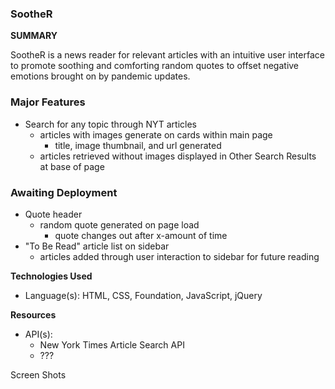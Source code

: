 ### SootheR

**SUMMARY**

SootheR is a news reader for relevant articles with an intuitive user interface to promote soothing and comforting random quotes to offset negative emotions brought on by pandemic updates.

### Major Features
- Search for any topic through NYT articles
  - articles with images generate on cards within main page
    - title, image thumbnail, and url generated
  - articles retrieved without images displayed in Other Search Results at base of page

### Awaiting Deployment
- Quote header
  - random quote generated on page load 
    - quote changes out after x-amount of time
- "To Be Read" article list on sidebar
  - articles added through user interaction to sidebar for future reading

**Technologies Used**
- Language(s): HTML, CSS, Foundation, JavaScript, jQuery


**Resources**
- API(s):
  - New York Times Article Search API
  - ???

Screen Shots